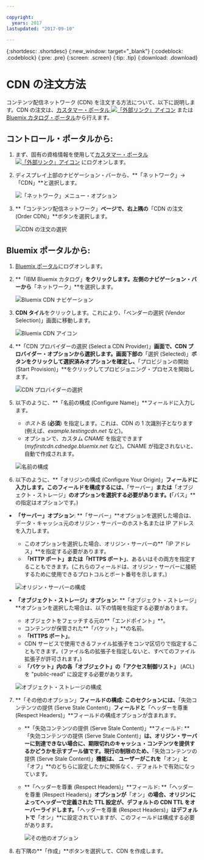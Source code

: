 ```yaml
---

copyright:
  years: 2017
lastupdated: "2017-09-10"

---
```


{:shortdesc: .shortdesc}
{:new_window: target="_blank"}
{:codeblock: .codeblock}
{:pre: .pre}
{:screen: .screen}
{:tip: .tip}
{:download: .download}

# CDN の注文方法

コンテンツ配信ネットワーク (CDN) を注文する方法について、以下に説明します。CDN の注文は、[カスタマー・ポータル ![「外部リンク」アイコン](../../icons/launch-glyph.svg "「外部リンク」アイコン")](https://control.softlayer.com/) または [Bluemix カタログ・ポータル](https://www.ibm.com/cloud-computing/bluemix/)から行えます。

## コントロール・ポータルから:

1. まず、固有の資格情報を使用して[カスタマー・ポータル ![「外部リンク」アイコン](../../icons/launch-glyph.svg "「外部リンク」アイコン")](https://control.softlayer.com/) にログオンします。

2. ディスプレイ上部のナビゲーション・バーから、**「ネットワーク」->「CDN」**と選択します。

   ![「ネットワーク」メニュー・オプション](images/network-cdn.png)

3. **「コンテンツ配信ネットワーク」**ページで、右上隅の**「CDN の注文 (Order CDN)」**ボタンを選択します。

	![CDN の注文の選択](images/order-cdn-button.png)

## Bluemix ポータルから:

1. [Bluemix ポータル](https://www.ibm.com/cloud-computing/bluemix/)にログオンします。

2. **「IBM Bluemix カタログ」**をクリックします。左側のナビゲーション・バーから**「ネットワーク」**を選択します。

   ![Bluemix CDN ナビゲーション](images/bluemix_navigation.png)

3. **CDN タイル**をクリックします。これにより、「ベンダーの選択 (Vendor Selection)」画面に移動します。

   ![Bluemix CDN アイコン](images/bluemix_tile.png)

4. **「CDN プロバイダーの選択 (Select a CDN Provider)」**画面で、CDN プロバイダー・オプションから選択します。画面下部の**「選択 (Selected)」**ボタンをクリックして選択済みオプションを確定し、**「プロビジョンの開始 (Start Provision)」**をクリックしてプロビジョニング・プロセスを開始します。

	![CDN プロバイダーの選択](images/newReducedSizeVendorSelectAndProvision.png)
	
5. 以下のように、**「名前の構成 (Configure Name)」**フィールドに入力します。 
      * _ホスト名_ (**必須**) を指定します。これは、CDN の 1 次識別子となります (例えば、_example.testingcdn.net_ など)。
      * オプションで、カスタム _CNAME_ を指定できます (_myfirstcdn.cdnedge.bluemix.net_ など)。CNAME が指定されないと、自動で作成されます。
      
      ![名前の構成](images/configure-hostname-cname.png)
		
6. 以下のように、**「オリジンの構成 (Configure Your Origin)」**フィールドに入力します。このフィールドを構成するには、**「サーバー」**または**「オブジェクト・ストレージ」**のオプションを選択する必要があります。(**「パス」**の指定はオプションです。)
		
  * **「サーバー」オプション**: **「サーバー」**オプションを選択した場合は、データ・キャッシュ元のオリジン・サーバーのホスト名または IP アドレスを入力します。 
      * このオプションを選択した場合、オリジン・サーバーの**「IP アドレス」**を指定する必要があります。
      * **「HTTP ポート」**または**「HTTPS ポート」**、あるいはその両方を指定することもできます。(これらのフィールドは、オリジン・サーバーに接続するために使用できるプロトコルとポート番号を示します。)

	   ![オリジン・サーバーの構成](images/configure-origin-server.png)
		
  * **「オブジェクト・ストレージ」オプション**: **「オブジェクト・ストレージ」**オプションを選択した場合は、以下の情報を指定する必要があります。
      * オブジェクトをフェッチする元の**「エンドポイント」**。
      * コンテンツが保管された**「バケット」**の名前。
      * **「HTTPS ポート」**。
      * CDN サービスで使用できるファイル拡張子をコンマ区切りで指定することもできます。(ファイル名の拡張子を指定しないと、すべてのファイル拡張子が許可されます。)
      * **「バケット」**内の各**「オブジェクト」**の**「アクセス制御リスト」** (ACL) を "public-read" に設定する必要があります。
		
	   ![オブジェクト・ストレージの構成](images/configure-origin-object-storage.png)

7. **「その他のオプション」**フィールドの構成: このセクションには、**「失効コンテンツの提供 (Serve Stale Content)」**フィールドと**「ヘッダーを尊重 (Respect Headers)」**フィールドの構成オプションが含まれます。
    
     * **「失効コンテンツの提供 (Serve Stale Content)」**フィールド: **「失効コンテンツの提供 (Serve Stale Content)」**は、オリジン・サーバーに到達できない場合に、期限切れのキャッシュ・コンテンツを提供するかどうかを示すブール値です。現行の制限のため、**「失効コンテンツの提供 (Serve Stale Content)」**機能は、 ユーザーがこれを**「オン」**と**「オフ」**のどちらに設定したかに関係なく、デフォルトで有効になっています。
     * **「ヘッダーを尊重 (Respect Headers)」**フィールド: **「ヘッダーを尊重 (Respect Headers)」**オプションが**「オン」**の場合、オリジンによってヘッダーで定義された TTL 設定が、デフォルトの CDN TTL をオーバーライドします。**「ヘッダーを尊重 (Respect Headers)」**はデフォルトで**「オン」**に設定されていますが、このフィールドは構成する必要があります。

		![その他のオプション](images/other-options.png)
		
8. 右下隅の**「作成」**ボタンを選択して、CDN を作成します。

